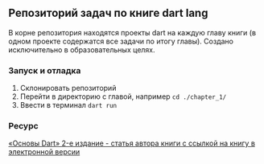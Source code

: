 ## Репозиторий задач по книге dart lang

В корне репозитория находятся проекты dart на каждую главу книги (в одном проекте содержатся все задачи по итогу главы). Создано исключительно в образовательных целях.

### Запуск и отладка

1. Склонировать репозиторий
2. Перейти в директорию с главой, например `cd ./chapter_1/`
3. Ввести в терминал `dart run`

### Ресурс

[«Основы Dart» 2-е издание - статья автора книги с ссылкой на книгу в электронной версии](https://habr.com/ru/articles/773442/)